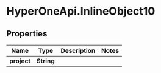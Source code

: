 # HyperOneApi.InlineObject10

## Properties
Name | Type | Description | Notes
------------ | ------------- | ------------- | -------------
**project** | **String** |  | 



